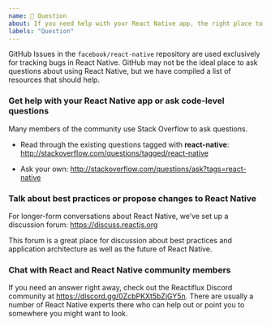 ```yaml
---
name: 💬 Question
about: If you need help with your React Native app, the right place to go depends on the type of help that you need.
labels: "Question"
---
```


GitHub Issues in the `facebook/react-native` repository are used exclusively for tracking bugs in React Native. GitHub may not be the ideal place to ask questions about using React Native, but we have compiled a list of resources that should help.

### Get help with your React Native app or ask code-level questions

Many members of the community use Stack Overflow to ask questions.

* Read through the existing questions tagged with **react-native**:
  http://stackoverflow.com/questions/tagged/react-native

* Ask your own:
  http://stackoverflow.com/questions/ask?tags=react-native

### Talk about best practices or propose changes to React Native

For longer-form conversations about React Native, we’ve set up a discussion forum:
https://discuss.reactjs.org

This forum is a great place for discussion about best practices and application architecture as well as the future of React Native.

### Chat with React and React Native community members

If you need an answer right away, check out the Reactiflux Discord community at https://discord.gg/0ZcbPKXt5bZjGY5n. There are usually a number of React Native experts there who can help out or point you to somewhere you might want to look.
